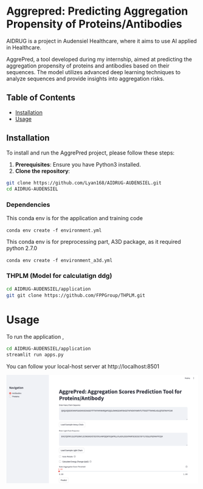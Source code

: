 # Aggrepred: Predicting Aggregation Propensity of Proteins/Antibodies

AIDRUG is a project in Audensiel Healthcare, where it aims to use AI applied in Healthcare. 

AggrePred, a tool developed during my internship, aimed at predicting the aggregation propensity of proteins and antibodies based on their sequences. The model utilizes advanced deep learning techniques to analyze sequences and provide insights into aggregation risks.

## Table of Contents

- [Installation](#installation)
- [Usage](#usage)


## Installation




To install and run the AggrePred project, please follow these steps:

1. **Prerequisites**: Ensure you have Python3 installed.
2. **Clone the repository**:
```bash
git clone https://github.com/Lyan168/AIDRUG-AUDENSIEL.git
cd AIDRUG-AUDENSIEL
```

### Dependencies
This conda env is for the application and training code

```conda env create -f environment.yml```

This conda env is for preprocessing part, A3D package, as it required python 2.7.0

```conda env create -f environment_a3d.yml```


### THPLM (Model for calculatign ddg)
```bash
cd AIDRUG-AUDENSIEL/application
git git clone https://github.com/FPPGroup/THPLM.git
```


# Usage

To run the application ,

```bash
cd AIDRUG-AUDENSIEL/application
streamlit run apps.py

```

You can follow your local-host server at http://localhost:8501


![alt text](image/interface.png)